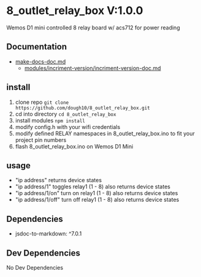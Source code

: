 # 8_outlet_relay_box V:1.0.0

Wemos D1 mini controlled 8 relay board w/ acs712 for power reading

## Documentation

- [make-docs-doc.md](make-docs-doc.md)
  - [modules/incriment-version/incriment-version-doc.md](modules/incriment-version/incriment-version-doc.md)

## install

1. clone repo `git clone https://github.com/dough10/8_outlet_relay_box.git`
2. cd into directory `cd 8_outlet_relay_box`
3. install modules `npm install`
4. modify config.h with your wifi credentials
5. modify defined RELAY namespaces in 8_outlet_relay_box.ino to fit your project pin numbers
6. flash 8_outlet_relay_box.ino on Wemos D1 Mini

## usage

- "ip address" returns device states
- "ip address/1" toggles relay1 (1 - 8) also returns device states
- "ip address/1/on" turn on relay1 (1 - 8) also returns device states
- "ip address/1/off" turn off relay1 (1 - 8) also returns device states

## Dependencies

- jsdoc-to-markdown: ^7.0.1

## Dev Dependencies

  No Dev Dependencies
